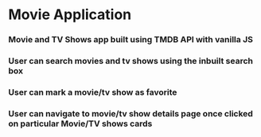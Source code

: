 # Movie Application 

### Movie and TV Shows app built using TMDB API with vanilla JS

### User can search movies and tv shows using the inbuilt search box

### User can mark a movie/tv show as favorite

### User can navigate to movie/tv show details page once clicked on particular Movie/TV shows cards
